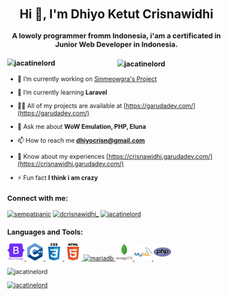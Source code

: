 <h1 align="center">Hi 👋, I'm Dhiyo Ketut Crisnawidhi</h1>
<h3 align="center">A lowoly programmer fromm Indonesia, i'am a certificated in Junior Web Developer in Indonesia.</h3>


<h3 align="center"><img align="left" src="https://github-readme-stats.vercel.app/api/top-langs?username=jacatinelord&show_icons=true&locale=en&layout=compact" alt="jacatinelord" /></h3>

<h3 align="center">&nbsp;<img align="center" src="https://github-readme-stats.vercel.app/api?username=jacatinelord&show_icons=true&locale=en" alt="jacatinelord" /></h3>

- 🔭 I’m currently working on [Sinmeowgra's Project](https://sinmeowgra.com/)

- 🌱 I’m currently learning **Laravel**

- 👨‍💻 All of my projects are available at [https://garudadev.com/](https://garudadev.com/)

- 💬 Ask me about **WoW Emulation, PHP, Eluna**

- 📫 How to reach me **dhiyocrisn@gmail.com**

- 📄 Know about my experiences [https://crisnawidhi.garudadev.com/](https://crisnawidhi.garudadev.com/)

- ⚡ Fun fact **I think i am crazy**

<h3 align="left">Connect with me:</h3>
<p align="left">
<a href="https://fb.com/sempatpanic" target="blank"><img align="center" src="https://raw.githubusercontent.com/rahuldkjain/github-profile-readme-generator/master/src/images/icons/Social/facebook.svg" alt="sempatpanic" height="30" width="40" /></a>
<a href="https://instagram.com/dcrisnawidhi_" target="blank"><img align="center" src="https://raw.githubusercontent.com/rahuldkjain/github-profile-readme-generator/master/src/images/icons/Social/instagram.svg" alt="dcrisnawidhi_" height="30" width="40" /></a>
<a href="https://www.youtube.com/c/jacatinelord" target="blank"><img align="center" src="https://raw.githubusercontent.com/rahuldkjain/github-profile-readme-generator/master/src/images/icons/Social/youtube.svg" alt="jacatinelord" height="30" width="40" /></a>
</p>

<h3 align="left">Languages and Tools:</h3>
<p align="left"> <a href="https://getbootstrap.com" target="_blank" rel="noreferrer"> <img src="https://raw.githubusercontent.com/devicons/devicon/master/icons/bootstrap/bootstrap-plain-wordmark.svg" alt="bootstrap" width="40" height="40"/> </a> <a href="https://www.w3schools.com/cpp/" target="_blank" rel="noreferrer"> <img src="https://raw.githubusercontent.com/devicons/devicon/master/icons/cplusplus/cplusplus-original.svg" alt="cplusplus" width="40" height="40"/> </a> <a href="https://www.w3schools.com/css/" target="_blank" rel="noreferrer"> <img src="https://raw.githubusercontent.com/devicons/devicon/master/icons/css3/css3-original-wordmark.svg" alt="css3" width="40" height="40"/> </a> <a href="https://www.w3.org/html/" target="_blank" rel="noreferrer"> <img src="https://raw.githubusercontent.com/devicons/devicon/master/icons/html5/html5-original-wordmark.svg" alt="html5" width="40" height="40"/> </a> <a href="https://mariadb.org/" target="_blank" rel="noreferrer"> <img src="https://www.vectorlogo.zone/logos/mariadb/mariadb-icon.svg" alt="mariadb" width="40" height="40"/> </a> <a href="https://www.mongodb.com/" target="_blank" rel="noreferrer"> <img src="https://raw.githubusercontent.com/devicons/devicon/master/icons/mongodb/mongodb-original-wordmark.svg" alt="mongodb" width="40" height="40"/> </a> <a href="https://www.mysql.com/" target="_blank" rel="noreferrer"> <img src="https://raw.githubusercontent.com/devicons/devicon/master/icons/mysql/mysql-original-wordmark.svg" alt="mysql" width="40" height="40"/> </a> <a href="https://www.php.net" target="_blank" rel="noreferrer"> <img src="https://raw.githubusercontent.com/devicons/devicon/master/icons/php/php-original.svg" alt="php" width="40" height="40"/> </a> </p>

<p align="left"> <img src="https://komarev.com/ghpvc/?username=jacatinelord&label=Profile%20views&color=0e75b6&style=flat" alt="jacatinelord" /> </p>

<p align="left"> <a href="https://github.com/ryo-ma/github-profile-trophy"><img src="https://github-profile-trophy.vercel.app/?username=jacatinelord" alt="jacatinelord" /></a> </p>
